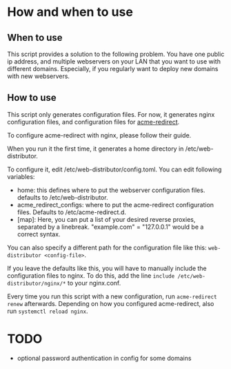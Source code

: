 # How and when to use
## When to use
This script provides a solution to the following problem. You have one public ip address, and multiple webservers on your LAN that you want to use with different domains. Especially, if you regularly want to deploy new domains with new webservers.

## How to use
This script only generates configuration files. For now, it generates nginx configuration files, and configuration files for [acme-redirect](https://github.com/kpcyrd/acme-redirect). 

To configure acme-redirect with nginx, please follow their guide.

When you run it the first time, it generates a home directory in /etc/web-distributor.

To configure it, edit /etc/web-distributor/config.toml. You can edit following variables:
- home: this defines where to put the webserver configuration files. defaults to /etc/web-distributor.
- acme_redirect_configs: where to put the acme-redirect configuration files. Defaults to /etc/acme-redirect.d.
- \[map\]: Here, you can put a list of your desired reverse proxies, separated by a linebreak. "example.com" = "127.0.0.1" would be a correct syntax.

You can also specify a different path for the configuration file like this: `web-distributor <config-file>`.

If you leave the defaults like this, you will have to manually include the configuration files to nginx. To do this, add the line `include /etc/web-distributor/nginx/*` to your nginx.conf.

Every time you run this script with a new configuration, run `acme-redirect renew` afterwards. Depending on how you configured acme-redirect, also run `systemctl reload nginx`.

# TODO
- optional password authentication in config for some domains